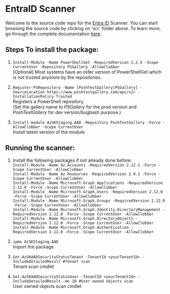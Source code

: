 # EntraID Scanner

Welcome to the source code repo for the [Entra ID](https://www.microsoft.com/en-in/security/business/identity-access/microsoft-entra-id) Scanner. You can start browsing the source code by clicking on 'src' folder above. To learn more, go through the complete documentation [here](https://github.com/azsk/DevOpsKit-docs).

## Steps To install the package:
1. `Install-Module -Name PowerShellGet -RequiredVersion 2.2.5 -Scope CurrentUser -Repository PSGallery -AllowClobber`
<br>[Optional] Most systems have an older version of PowerShellGet which is not trusted anymore by the repositories.

2. `Register-PSRepository -Name [PoshTestGallery|PSGallery] -SourceLocation https://www.poshtestgallery.com/api/v2/ -InstallationPolicy Trusted`
<br>Registers a PowerShell repository.
<br>(Set the gallery name to _PSGallery_ for the prod version and _PoshTestGallery_ for dev version/bugbash purpose.)

3. `Install-module AzSKStaging.AAD -Repository PoshTestGallery -Force -AllowClobber -Scope CurrentUser`
<br>Install latest version of the module


## Running the scanner: 
1. Install the following packages if not already done before:<br>
`Install-Module -Name Az.Accounts -RequiredVersion 2.12.1 -Force -Scope CurrentUser -AllowClobber`<br>
`Install-Module -Name Az.Resources -RequiredVersion 2.0.1 -Force -Scope CurrentUser -AllowClobber`<br>
`Install-Module -Name Microsoft.Graph.Applications -RequiredVersion 2.12.0 -Force -Scope CurrentUser -AllowClobber`<br>
`Install-Module -Name Microsoft.Graph.Users -RequiredVersion 2.12.0 -Force -Scope CurrentUser -AllowClobber`<br>
`Install-Module -Name Microsoft.Graph.Groups -RequiredVersion 2.12.0 -Force -Scope CurrentUser -AllowClobber`<br>
`Install-Module -Name Microsoft.Graph.Identity.DirectoryManagement -RequiredVersion 2.12.0 -Force -Scope CurrentUser -AllowClobber`<br>
`Install-Module -Name Microsoft.Graph.DirectoryObjects -RequiredVersion 2.12.0 -Force -Scope CurrentUser -AllowClobber`<br>
`Install-Module -Name Microsoft.Graph.Authentication -RequiredVersion 2.12.0 -Force -Scope CurrentUser -AllowClobber`<br>


1. `ipmo AzSKStaging.AAD`
<br>Import the package

2. `Get-AzSKAADSecurityStatusTenant -TenantId <yourTenantId> -IncludeDetailedResult #Tenant scan`
<br>Tenant scan cmdlet

3. `Get-AzSKAADSecurityStatusUser -TenantId <yourTenantId> -IncludeDetailedResult -mo 10 #User owned objects scan`
<br>User owned objects scan cmdlet

